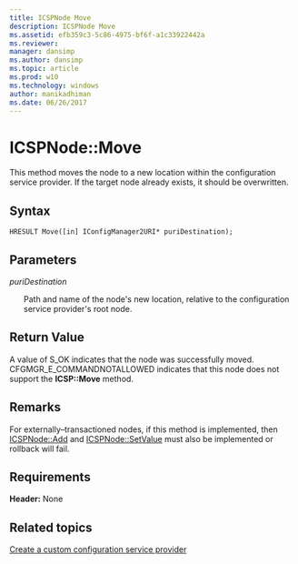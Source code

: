 ```yaml
---
title: ICSPNode Move
description: ICSPNode Move
ms.assetid: efb359c3-5c86-4975-bf6f-a1c33922442a
ms.reviewer: 
manager: dansimp
ms.author: dansimp
ms.topic: article
ms.prod: w10
ms.technology: windows
author: manikadhiman
ms.date: 06/26/2017
---
```


# ICSPNode::Move

This method moves the node to a new location within the configuration service provider. If the target node already exists, it should be overwritten.

## Syntax

``` syntax
HRESULT Move([in] IConfigManager2URI* puriDestination);
```

## Parameters

<a href="" id="puridestination"></a>*puriDestination*  
<p style="margin-left: 25px">Path and name of the node&#39;s new location, relative to the configuration service provider&#39;s root node.</p>

## Return Value

A value of S\_OK indicates that the node was successfully moved. CFGMGR\_E\_COMMANDNOTALLOWED indicates that this node does not support the **ICSP::Move** method.

## Remarks

For externally–transactioned nodes, if this method is implemented, then [ICSPNode::Add](icspnodeadd.md) and [ICSPNode::SetValue](icspnodesetvalue.md) must also be implemented or rollback will fail.

## Requirements

**Header:** None

## Related topics

[Create a custom configuration service provider](create-a-custom-configuration-service-provider.md)

 






